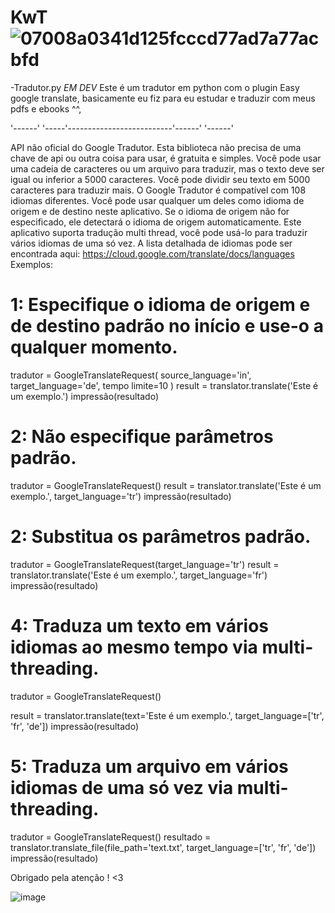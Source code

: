 


# KwT![07008a0341d125fcccd77ad7a77acbfd](https://user-images.githubusercontent.com/122295876/212157597-3e33a387-26b2-4e9a-bfe3-656300437d7c.gif)
-Tradutor.py
*EM DEV* Este é um tradutor em python com o plugin Easy google translate, basicamente eu fiz para eu estudar e traduzir com meus pdfs e ebooks ^^,

'------'  '-----'--------------------------'------'  '------'

 API não oficial do Google Tradutor.
 Esta biblioteca não precisa de uma chave de api ou outra coisa para usar, é gratuita e simples.
 Você pode usar uma cadeia de caracteres ou um arquivo para traduzir, mas o texto deve ser igual ou inferior a 5000 caracteres.
 Você pode dividir seu texto em 5000 caracteres para traduzir mais.
 O Google Tradutor é compatível com 108 idiomas diferentes. Você pode usar qualquer um deles como idioma de origem e de destino neste aplicativo.
 Se o idioma de origem não for especificado, ele detectará o idioma de origem automaticamente.
 Este aplicativo suporta tradução multi thread, você pode usá-lo para traduzir vários idiomas de uma só vez.
 A lista detalhada de idiomas pode ser encontrada aqui: https://cloud.google.com/translate/docs/languages
 Exemplos:
 # 1: Especifique o idioma de origem e de destino padrão no início e use-o a qualquer momento.
 tradutor = GoogleTranslateRequest(
 source_language='in',
                    target_language='de',
 tempo limite=10
                )
 result = translator.translate('Este é um exemplo.')
 impressão(resultado)
 # 2: Não especifique parâmetros padrão.
 tradutor = GoogleTranslateRequest()
 result = translator.translate('Este é um exemplo.', target_language='tr')
 impressão(resultado)
 # 2: Substitua os parâmetros padrão.
 tradutor = GoogleTranslateRequest(target_language='tr')
 result = translator.translate('Este é um exemplo.', target_language='fr')
 impressão(resultado)
 # 4: Traduza um texto em vários idiomas ao mesmo tempo via multi-threading.
 tradutor = GoogleTranslateRequest()

 result = translator.translate(text='Este é um exemplo.', target_language=['tr', 'fr', 'de'])
 impressão(resultado)
 # 5: Traduza um arquivo em vários idiomas de uma só vez via multi-threading.
 tradutor = GoogleTranslateRequest()
 resultado = translator.translate_file(file_path='text.txt', target_language=['tr', 'fr', 'de'])
 impressão(resultado)
 
 Obrigado pela atenção ! <3

![image](https://user-images.githubusercontent.com/122295876/212154879-8ac7592a-f768-4a8b-abe5-56a96600aece.png)
